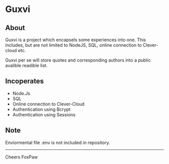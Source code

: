 # Guxvi
<!-- Governetial Universal X-Visibility Inverter -->
## About

Guxvi is a project which encapsels some experiences into one.
This includes, but are not limited to NodeJS, SQL, online connection to Clever-cloud etc.

Guxvi per se will store quotes and corresponding authors into a public avalible readible list.


## Incoperates
- Node.Js
- SQL
- Online connection to Clever-Cloud
- Authentication using Bcrypt
- Authentication using Sessions


## Note
Enviormental file .env is not included in repository.


<hr>

Cheers FoxPaw

